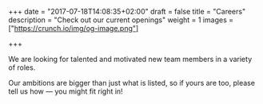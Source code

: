 +++
date = "2017-07-18T14:08:35+02:00"
draft = false
title = "Careers"
description = "Check out our current openings"
weight = 1
images = ["https://crunch.io/img/og-image.png"]

+++

We are looking for talented and motivated new team members in a variety of roles.

Our ambitions are bigger than just what is listed, so if yours are too, please tell us how — you might fit right in!

